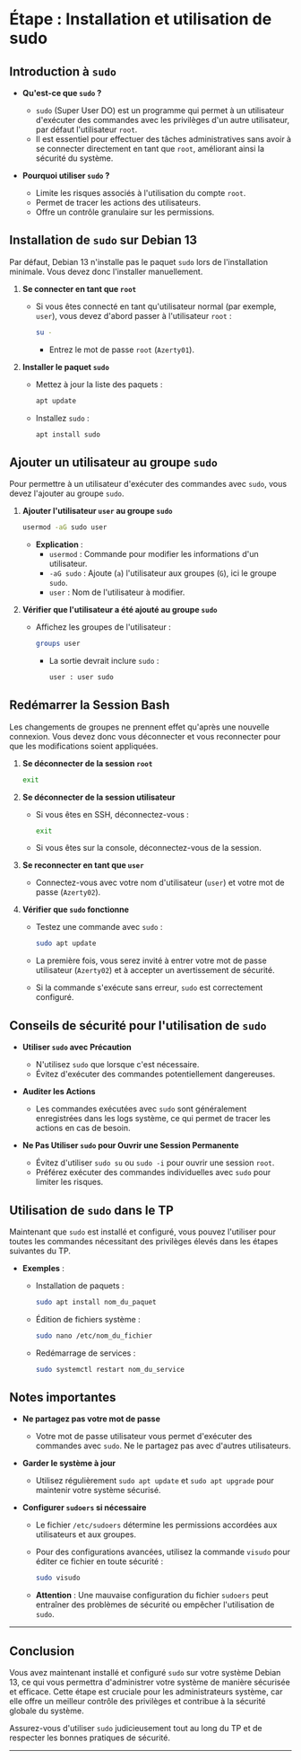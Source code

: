 # **Étape : Installation et utilisation de sudo**

## **Introduction à `sudo`**

- **Qu'est-ce que `sudo` ?**
  - `sudo` (Super User DO) est un programme qui permet à un utilisateur d'exécuter des commandes avec les privilèges d'un autre utilisateur, par défaut l'utilisateur `root`.
  - Il est essentiel pour effectuer des tâches administratives sans avoir à se connecter directement en tant que `root`, améliorant ainsi la sécurité du système.

- **Pourquoi utiliser `sudo` ?**
  - Limite les risques associés à l'utilisation du compte `root`.
  - Permet de tracer les actions des utilisateurs.
  - Offre un contrôle granulaire sur les permissions.

## **Installation de `sudo` sur Debian 13**

Par défaut, Debian 13 n'installe pas le paquet `sudo` lors de l'installation minimale. Vous devez donc l'installer manuellement.

1. **Se connecter en tant que `root`**

   - Si vous êtes connecté en tant qu'utilisateur normal (par exemple, `user`), vous devez d'abord passer à l'utilisateur `root` :

     ```bash
     su -
     ```

     - Entrez le mot de passe `root` (`Azerty01`).

2. **Installer le paquet `sudo`**

   - Mettez à jour la liste des paquets :

     ```bash
     apt update
     ```

   - Installez `sudo` :

     ```bash
     apt install sudo
     ```

## **Ajouter un utilisateur au groupe `sudo`**

Pour permettre à un utilisateur d'exécuter des commandes avec `sudo`, vous devez l'ajouter au groupe `sudo`.

1. **Ajouter l'utilisateur `user` au groupe `sudo`**

   ```bash
   usermod -aG sudo user
   ```

   - **Explication** :
     - `usermod` : Commande pour modifier les informations d'un utilisateur.
     - `-aG sudo` : Ajoute (`a`) l'utilisateur aux groupes (`G`), ici le groupe `sudo`.
     - `user` : Nom de l'utilisateur à modifier.

2. **Vérifier que l'utilisateur a été ajouté au groupe `sudo`**

   - Affichez les groupes de l'utilisateur :

     ```bash
     groups user
     ```

     - La sortie devrait inclure `sudo` :

       ```bash
       user : user sudo
       ```

## **Redémarrer la Session Bash**

Les changements de groupes ne prennent effet qu'après une nouvelle connexion. Vous devez donc vous déconnecter et vous reconnecter pour que les modifications soient appliquées.

1. **Se déconnecter de la session `root`**

   ```bash
   exit
   ```

2. **Se déconnecter de la session utilisateur**

   - Si vous êtes en SSH, déconnectez-vous :

     ```bash
     exit
     ```

   - Si vous êtes sur la console, déconnectez-vous de la session.

3. **Se reconnecter en tant que `user`**

   - Connectez-vous avec votre nom d'utilisateur (`user`) et votre mot de passe (`Azerty02`).

4. **Vérifier que `sudo` fonctionne**

   - Testez une commande avec `sudo` :

     ```bash
     sudo apt update
     ```

   - La première fois, vous serez invité à entrer votre mot de passe utilisateur (`Azerty02`) et à accepter un avertissement de sécurité.

   - Si la commande s'exécute sans erreur, `sudo` est correctement configuré.

## **Conseils de sécurité pour l'utilisation de `sudo`**

- **Utiliser `sudo` avec Précaution**

  - N'utilisez `sudo` que lorsque c'est nécessaire.
  - Évitez d'exécuter des commandes potentiellement dangereuses.

- **Auditer les Actions**

  - Les commandes exécutées avec `sudo` sont généralement enregistrées dans les logs système, ce qui permet de tracer les actions en cas de besoin.

- **Ne Pas Utiliser `sudo` pour Ouvrir une Session Permanente**

  - Évitez d'utiliser `sudo su` ou `sudo -i` pour ouvrir une session `root`.
  - Préférez exécuter des commandes individuelles avec `sudo` pour limiter les risques.

## **Utilisation de `sudo` dans le TP**

Maintenant que `sudo` est installé et configuré, vous pouvez l'utiliser pour toutes les commandes nécessitant des privilèges élevés dans les étapes suivantes du TP.

- **Exemples** :

  - Installation de paquets :

    ```bash
    sudo apt install nom_du_paquet
    ```

  - Édition de fichiers système :

    ```bash
    sudo nano /etc/nom_du_fichier
    ```

  - Redémarrage de services :

    ```bash
    sudo systemctl restart nom_du_service
    ```

## **Notes importantes**

- **Ne partagez pas votre mot de passe**

  - Votre mot de passe utilisateur vous permet d'exécuter des commandes avec `sudo`. Ne le partagez pas avec d'autres utilisateurs.

- **Garder le système à jour**

  - Utilisez régulièrement `sudo apt update` et `sudo apt upgrade` pour maintenir votre système sécurisé.

- **Configurer `sudoers` si nécessaire**

  - Le fichier `/etc/sudoers` détermine les permissions accordées aux utilisateurs et aux groupes.
  - Pour des configurations avancées, utilisez la commande `visudo` pour éditer ce fichier en toute sécurité :

    ```bash
    sudo visudo
    ```

  - **Attention** : Une mauvaise configuration du fichier `sudoers` peut entraîner des problèmes de sécurité ou empêcher l'utilisation de `sudo`.

---

## **Conclusion**

Vous avez maintenant installé et configuré `sudo` sur votre système Debian 13, ce qui vous permettra d'administrer votre système de manière sécurisée et efficace. Cette étape est cruciale pour les administrateurs système, car elle offre un meilleur contrôle des privilèges et contribue à la sécurité globale du système.

Assurez-vous d'utiliser `sudo` judicieusement tout au long du TP et de respecter les bonnes pratiques de sécurité.

---
